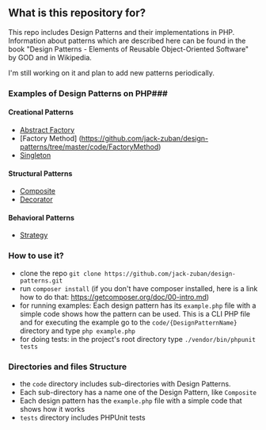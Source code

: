 ## What is this repository for? ##

This repo includes Design Patterns and their implementations in PHP. Information about patterns which are described here can be found in the book "Design Patterns - Elements of Reusable Object-Oriented Software" by GOD and in Wikipedia.

I'm still working on it and plan to add new patterns periodically.

### Examples of Design Patterns on PHP###

#### Creational Patterns
* [Abstract Factory](https://github.com/jack-zuban/design-patterns/tree/master/code/AbstractFactory)
* [Factory Method] (https://github.com/jack-zuban/design-patterns/tree/master/code/FactoryMethod)
* [Singleton](https://github.com/jack-zuban/design-patterns/tree/master/code/Singleton)

#### Structural Patterns
* [Composite](https://github.com/jack-zuban/design-patterns/tree/master/code/Composite)
* [Decorator](https://github.com/jack-zuban/design-patterns/tree/master/code/Decorator)

#### Behavioral Patterns
* [Strategy](https://github.com/jack-zuban/design-patterns/tree/master/code/Decorator)

### How to use it? ###

* clone the repo `git clone https://github.com/jack-zuban/design-patterns.git`
* run `composer install` (if you don't have composer installed, here is a link how to do that: https://getcomposer.org/doc/00-intro.md)
* for running examples: Each design pattern has its `example.php` file with a simple code shows how the pattern can be used. This is a CLI PHP file and for executing the example go to the `code/{DesignPatternName}` directory and type `php example.php`
* for doing tests: in the project's root directory type `./vendor/bin/phpunit tests`


### Directories and files Structure ###

* the `code` directory includes sub-directories with Design Patterns. 
* Each sub-directory has a name one of the Design Pattern, like `Composite`
* Each design pattern has the `example.php` file with a simple code that shows how it works
* `tests` directory includes PHPUnit tests
